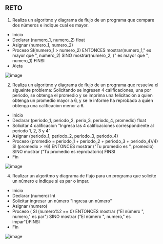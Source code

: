 ## RETO
1. Realiza un algoritmo y diagrama de flujo de un programa que compare dos números e indique cual es mayor.
* Inicio
* Declarar (numero_1, numero_2) float
* Asignar (numero_1, numero_2)
* Proceso SI(numero_1 > numero_2) ENTONCES mostrar(numero_1," es mayor que ", numero_2) SINO mostrar(numero_2, (" es mayor que ", numero_1) FINSI
* Aleta

![image](https://user-images.githubusercontent.com/101481188/160221112-f9ae97c7-73c7-4717-9dff-a5975672c642.png)




2. Realiza un algoritmo y diagrama de flujo de un programa que resuelva el sigueinte problema: Solicitando se ingresen 4 calificaciones, una por periodo, se obtenga el promedio y se imprima una felicitación a quien obtenga un promedio mayor a 6, y se le informe ha reprobado a quien obtenga una calificacion menor a 6.
*  Inicio
* Declarar (periodo_1, periodo_2, perio_3, periodo_4, promedio) float 
* Solicitar 4 calificacion  "Ingresa las 4 calificaciones correspondiente al periodo 1, 2, 3 y 4"
* Asignar (periodo_1, periodo_2, periodo_3, periodo_4)
* Proceso (promedio = periodo_1 + periodo_2 + periodo_3 + periodo_4)/4) SI (promedio > =6) ENTONCES mostrar ("Tu promedio es ", promedio) SINO mostrar ("Tú promedio es reprobatorio) FINSI
*  Fin

![image](https://user-images.githubusercontent.com/101481188/160220982-98c79eaa-51ee-4e92-a893-67948bbe0121.png)






4. Realizar un algoritmo y diagrama de flujo para un programa que solicite un número e indique si es par o impar.

* Inicio
* Declarar (numero)  Int
* Solicitar ingresar un número  "Ingresa un número"
* Asignar  (numero)
*  Proceso ( SI (numero%2 == 0) ENTONCES mostrar ("El número ", numero," es par") SINO mostrar ("El número ", numero," es impar"))FINSI
*  Fin

![image](https://user-images.githubusercontent.com/101481188/160220834-625104f3-9a66-4bf3-9569-7381daa8efce.png)

